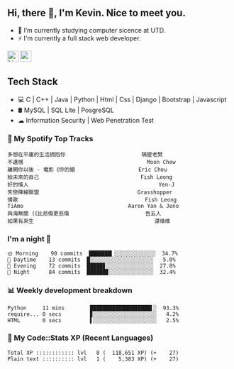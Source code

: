 ## Hi, there 👋, I'm Kevin. Nice to meet you.

- 🌱 I’m currently studying computer sicence at UTD.
- ⚡ I'm currently a full stack web developer.

<a href="https://www.linkedin.com/in/kevin12686/"><img alt="LinkedIn" src="https://img.shields.io/badge/linkedin%20-%230077B5.svg?&style=for-the-badge&logo=linkedin&logoColor=white" height=25></a>
<a href="https://www.instagram.com/kevin12686/"><img src="https://img.shields.io/badge/instagram-3f729b?&style=for-the-badge&logo=instagram&logoColor=white" height=25></a>

## Tech Stack

* 💻 C | C++ | Java | Python | Html | Css | Django | Bootstrap | Javascript
* 🛢️ MySQL | SQL Lite | PosgreSQL
* ☁ Information Security | Web Penetration Test

### 🎵 My Spotify Top Tracks

<!-- spotify start -->

```text
多想在平庸的生活拥抱你                        隔壁老樊
不遺憾                                       Moon Chew
離開你以後 - 電影《你的婚                    Eric Chou
給未來的自己                                Fish Leong
好的情人                                         Yen-J
失戀陣線聯盟                               Grasshopper
情歌                                        Fish Leong
TiAmo                                 Aaron Yan & Jeno
與海無關 (《比悲傷更悲傷                        告五人
如果有来生                                      谭维维
```

<!-- spotify end -->

### I'm a night 🦉

<!-- early_bird start -->

```text
🌞 Morning    90 commits  ███████▎░░░░░░░░░░░░░  34.7%
🌆 Daytime    13 commits  █░░░░░░░░░░░░░░░░░░░░   5.0%
🌃 Evening    72 commits  █████▊░░░░░░░░░░░░░░░  27.8%
🌙 Night      84 commits  ██████▊░░░░░░░░░░░░░░  32.4%
```

<!-- early_bird end -->

### 📊 Weekly development breakdown

<!-- code_time start -->

```text
Python     11 mins        ███████████████████▌░  93.3%
require... 0 secs         ▊░░░░░░░░░░░░░░░░░░░░   4.2%
HTML       0 secs         ▌░░░░░░░░░░░░░░░░░░░░   2.5%
```

<!-- code_time end -->

### 🧰 My Code::Stats XP (Recent Languages)

<!-- codestats start -->

```text
Total XP :::::::::::: lvl   8 (  118,651 XP) (+    27)
Plain text :::::::::: lvl   1 (    5,383 XP) (+    27)
```

<!-- codestats end -->
